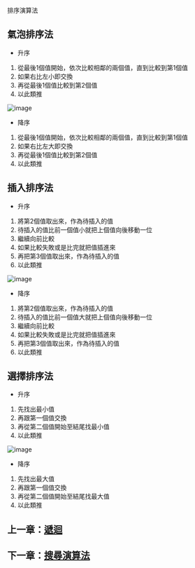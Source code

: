 排序演算法

## 氣泡排序法

- 升序
1. 從最後1個值開始，依次比較相鄰的兩個值，直到比較到第1個值
2. 如果右比左小即交換
3. 再從最後1個值比較到第2個值
4. 以此類推

![image](https://github.com/xixa3333/algorithm/assets/128284090/6d4bc85b-8a65-453d-b2c0-4607745bfa2c)

- 降序
1. 從最後1個值開始，依次比較相鄰的兩個值，直到比較到第1個值
2. 如果右比左大即交換
3. 再從最後1個值比較到第2個值
4. 以此類推

## 插入排序法

- 升序
1. 將第2個值取出來，作為待插入的值
2. 待插入的值比前一個值小就把上個值向後移動一位
3. 繼續向前比較
4. 如果比較失敗或是比完就把值插進來
5. 再把第3個值取出來，作為待插入的值
6. 以此類推

![image](https://github.com/xixa3333/algorithm/assets/128284090/80d787fb-abb4-4965-9acd-1bd9b3c214f6)

- 降序
1. 將第2個值取出來，作為待插入的值
2. 待插入的值比前一個值大就把上個值向後移動一位
3. 繼續向前比較
4. 如果比較失敗或是比完就把值插進來
5. 再把第3個值取出來，作為待插入的值
6. 以此類推

## 選擇排序法

- 升序
1. 先找出最小值
2. 再跟第一個值交換
3. 再從第二個值開始至結尾找最小值
4. 以此類推
  
  ![image](https://github.com/xixa3333/algorithm/assets/128284090/2b0830c0-5d60-44c7-b4f2-c6fac647caad)

- 降序
1. 先找出最大值
2. 再跟第一個值交換
3. 再從第二個值開始至結尾找最大值
4. 以此類推

## 上一章：[遞迴](https://github.com/xixa3333/algorithm/blob/main/%E9%81%9E%E8%BF%B4.md)
## 下一章：[搜尋演算法]()
